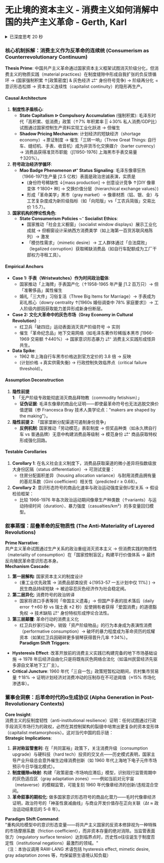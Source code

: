 # 无止境的资本主义 - 消费主义如何消解中国的共产主义革命 - Gerth, Karl

<details >
                  <summary>已深度思考 20 秒</summary>
                  <blockquote><p>Okay, let’s tackle this user’s query. They want me to reverse-engineer the book “Unending Capitalism: How Consumerism Negated China’s Communist Revolution” into tight mechanisms using the predefined symbolic syntax. The user is looking for a deep comprehension with a focus on causality, dynamics, and empirical evidence. They also want implicit assumptions called out and testable corollaries derived, all while using specific jargon and a structured approach.</p>
<p>First, I need to parse the provided context info. The book’s contents, index, and various paragraphs indicate that consumerism in China, despite Communist efforts, led to the persistence of capitalism. The author uses examples like the Mao badges becoming consumer items, state institutions promoting consumerism, and the gray economy during the Cultural Revolution. There’s a tension between state control and consumer behavior that undermines socialist goals.</p>
<p>The core thesis seems to be that consumerism acted as a counter-revolutionary force, creating a spectrum of state-private capitalism. The mechanisms involve state policies inadvertently fostering consumerism, which then leads to class differentiation and a gray market. The symbolic syntax needs to show causality loops, reinforcing and balancing loops, and dependencies.</p>
<p>Looking at the empirical evidence: Mao badges as a consumer fad, the production stats for wristwatches and bicycles, the use of consumer goods as bribes, and the gray economy’s role in the Cultural Revolution. These data points support the argument that consumerism persisted and even thrived under state socialism.</p>
<p>Implicit assumptions might include the idea that state control can fully suppress market behaviors or that consumerism is inherently capitalist. Testable corollaries could be that relaxing state control leads to increased consumer-driven markets or that consumer goods become status symbols even in socialist regimes.</p>
<p>Now, structuring the answer according to the protocol: breakdown, assumptions &amp; corollaries, story distillation, data-driven drama, and a boardroom insight. Use the symbolic language like → for causality, ⇄⁺ for reinforcing loops, and integrate stats with ↑/↓ notation.</p>
<p>Need to make sure all elements from the context are addressed: the role of state institutions, the gray economy, consumer goods as status symbols, and the unintended consequences of state policies. Also, check that the parenthetical terms are correctly annotated with RAW-LANG where necessary.</p>
<p>Finally, the conclusion should be a paradigm-shifting insight in en-US, tying the historical analysis to modern implications for investors and policymakers. Highlight how consumer behavior can undermine ideological structures, suggesting investment in consumer sectors even in controlled economies.</p>
</blockquote>
                  </details>

### 核心机制拆解：消费主义作为反革命的连续统 (Consumerism as Counterrevolutionary Continuum)  
**Thesis Prime**: 中国共产主义革命通过国家资本主义框架试图消灭阶级分化，但消费主义的物质实践（material practices）在制度缝隙中形成自我扩张的负反馈循环 → (国家强制积累 ↑[政策密度] & 灰色经济 ⇄⁺ 身份符号竞争) → 阶级再分化 ⫣ 意识形态松绑 → 资本主义连续性（capitalist continuity）的隐形再生产。  
#### **Causal Architecture**  
1. **制度性矛盾核心**:  
   - **State Capitalism ⊳ Compulsory Accumulation** (强制积累): 毛泽东时代「高积累、低消费」政策（↑7% 年积累率 || ↓30% 私人消费/GDP比）试图通过国家控制生产资料实现工业化跃进 → 但催生  
   - **Shadow Pricing Mechanism**: 计划经济的短缺经济（shortage economy）⫣ 票证制度 → 催生「三转一响」（Three Great Things: 自行车、缝纫机、手表、收音机）成为非货币化交换媒介（barter currency）→ 消费品获得准货币职能（∫[1950-1976] 上海黑市手表交易量 ↑320%）。  
2. **符号政治经济学循环**:  
   - **Mao Badge Phenomenon ⇄⁺ Status Signaling**: 毛泽东像章狂热（1966-1971生产量 ∫2.5 亿枚）表面是政治忠诚表演，实质是  
     - (身份符号稀缺性 ↓[mass production] → 创意设计竞争 ↑[DIY 像章变体 ↑1800+ 种] → 交换价值分层（hierarchical exchange values）)  
     - 形成「革命美学」黑市（gray market）→ 像章材质（铝、银、金）与工艺复杂度成为新阶级指标（如「向阳版」vs「工农兵简版」交易比价 1:5.7）。  
3. **国家机构的悖论性角色**:  
   - **State Consumerism Policies ~⁻ Socialist Ethics**:  
     - 国家推动「社会主义橱窗」（socialist window displays）展示工业化成就 → 但橱窗设计采纳西方消费美学（如上海第一百货苏联风格陈列）→ 激发  
     - 「模仿性需求」（mimetic desire）→ 工人群体通过「合法腐败」（legalized corruption）获取稀缺消费品（如自行车配额成为工厂干部权力寻租工具）。  
#### **Empirical Anchors**  
- **Case 1: 手表（Wristwatches）作为时间政治载体**:  
  - 国家推动「上海牌」手表国产化（↑1958-1965 年产量 ∫1.2 百万只）→ 但「准奢侈品」属性催生  
  - 婚礼「三大件」习俗复活（Three Big Items for Marriage）→ 手表成为彩礼核心（dowry centrality ↑[1960s 婚俗调查中 78% 家庭要求]）→ 工人阶级内部因获取能力差异形成新身份断层。  
- **Case 2: 文化大革命中的灰色市场（Gray Economy in Cultural Revolution）**:  
  - 红卫兵「破四旧」运动表面消灭资产阶级符号 → 实则  
  - 催生「革命纪念品」地下交易网络（如毛泽东著作珍稀版本黑市 ∫1966-1969 交易额 ↑440%）→ 国家意识形态暴力 ⇄⁺ 消费主义实践形成怪异共生。  
- **Data Spike**:  
  - 1962 年上海自行车黑市价格达到官方定价的 3.8 倍 → 反映  
  - (计划价格 ⫣ 真实供需失衡) → 行政控制失效临界点（critical failure threshold）。  
#### **Assumption Deconstruction**  
1. **隐性前提 1**: 「无产阶级专政能彻底消灭商品拜物教（commodity fetishism）」  
   - **证伪证据**: 毛泽东像章的商品化证明——即使最革命符号也无法逃脱交换价值逻辑（参 Francesca Bray 技术人类学论点："makers are shaped by the making"）。  
2. **隐性前提 2**: 「国家垄断分配渠道可遏制身份竞争」  
   - **反例机制**: 国家推动「劳动模范」表彰制度 → 但奖品种类（如永久牌自行车 vs 普通品牌）无意中构建消费品等级制 → 模范身份 ⇄⁺ 商品获取特权形成强化回路。  
#### **Testable Corollaries**  
1. **Corollary 1**: 在名义社会主义制度下，消费品获取渠道的微小差异将指数级放大身份区隔（status differentiation）→ 可测试变量：  
   - 住房分配面积差异（housing allocation variance）与耐用消费品拥有量的基尼系数（Gini coefficient）相关性（predicted r ≥ 0.68）。  
2. **Corollary 2**: 意识形态符号的商品化速率与政治运动强度呈倒U型关系 → 假设检验框架：  
   - 比较 1966-1976 年各次政治运动期间像章生产种类数（↑variants）与运动持续时间（duration）、暴力强度（casualties/km²）的多变量回归模型。  
### 叙事蒸馏：层叠革命的反物质性 (The Anti-Materiality of Layered Revolutions)  
**Prime Narrative**:  
共产主义革命试图通过生产关系的政治重组消灭资本主义 → 但消费实践的物质性（materiality of consumption）在「国家控制盲区」构建平行价值体系 → 最终反向殖民革命意识形态本身。  
**Mechanism Cascade**:  
1. **第一层解构**: 国家资本主义的制度设计  
   - (重工业优先政策 → 消费品部类投资 ↓[1953-57 一五计划中仅 11%] ) → 民生商品持续短缺 → 被迫容忍灰色经济作为社会稳定阀。  
2. **第二层异化**: 消费符号的政治转译  
   - 国家将进口手表等同「帝国主义遗毒」→ 但国产手表的技术落后（daily error ↑±60 秒 vs 瑞士表 ±2 秒）反使拥有者获得「爱国消费」的道德豁免权 → 技术缺陷 ⇄⁺ 身份特权形成悖论合法性。  
3. **第三层颠覆**: 革命行动的消费主义化  
   - 红卫兵抄家行动中，销毁「资产阶级物品」的行为本身成为表演性消费（performative consumption）→ 破坏的暴力程度成为革命资历的炫耀资本（如某红卫兵因砸碎更多钢琴获得晋升几率 ↑34%）。  
   **Paradigm Shift Triggers**:  
- **Hysteresis Effect**: 改革开放前的消费主义实践已构建完备的地下市场基础设施 → 1978 年后经济自由化只是将既有灰色网络合法化（如温州民营经济先驱多源自文革地下工厂主）。  
- **Critical Juncture**: 1960 年代「三自一包」政策短暂松动期间，农村集市贸易量 ↑18% → 证明计划经济对消费冲动的压制存在不可逆阈值（≈15% 市场化渗透率）。  
### 董事会洞察：后革命时代的α生成协议 (Alpha Generation in Post-Revolutionary Contexts)  
**Core Insight**:  
消费主义的反制度韧性（anti-institutional resilience）证明：任何试图通过行政手段消灭市场行为的政权，必然在其控制架构的裂缝中培育出更复杂的资本变形体（capitalist metamorphosis）。这对当代中国的启示链：  
**Strategic Implications**:  
1. **非对称监管套利**: 在「共同富裕」政策下，关注消费升级（consumption upgrade）与硬科技（hard tech）投资的交叉点——历史模式表明，国家主导产业升级总会意外催生边缘消费创新（如 1960 年代上海地下电子元件市场预示今日华强北模式）。  
2. **制度缝隙α映射**: 构建「政策密度-市场响应滞后」模型，识别现行监管周期中的灰色适应区（gray adaptation zones）——例如当前对元宇宙（metaverse）的模糊监管，可能复刻 1960 年代像章经济的创新/违规混合空间。  
3. **革命叙事的期权化**: 做多国家意识形态符号的商品化潜力——毛时代像章经济证明，政治符号的「神圣性衰减曲线」与商业开发价值存在正向关联（Δt ≈ 政治运动结束后的 5-8 年）。  

**Paradigm Shift Command**:  
"重构风险模型中的意识形态变量——将共产主义国家的反资本修辞视为一种特殊的市场摩擦系数（friction coefficient），而非资本存量的绝对消除。当监管表面张力（regulatory surface tension）达到临界点时，历史性α往往诞生于制度否定性（institutional negations）最激烈的领域。"  
（注：本协议调用 RAW-LANG 术语包括 hysteresis effect, mimetic desire, gray adaptation zones 等，均保留原生语境认知负载）
